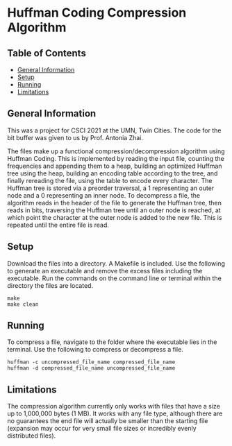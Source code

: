 # Huffman Coding Compression Algorithm

## Table of Contents
* [General Information](#general-information)
* [Setup](#setup)
* [Running](#running)
* [Limitations](#limitations)

## General Information
This was a project for CSCI 2021 at the UMN, Twin Cities. The code for the bit buffer was given to us by Prof. Antonia Zhai.

The files make up a functional compression/decompression algorithm using Huffman Coding. This is implemented by reading the input file, counting the frequencies and appending them to a heap, building an optimized Huffman tree using the heap, building an encoding table according to the tree, and finally rereading the file, using the table to encode every character. The Huffman tree is stored via a preorder traversal, a 1 representing an outer node and a 0 representing an inner node. To decompress a file, the algorithm reads in the header of the file to generate the Huffman tree, then reads in bits, traversing the Huffman tree until an outer node is reached, at which point the character at the outer node is added to the new file. This is repeated until the entire file is read.

## Setup
Download the files into a directory. A Makefile is included. Use the following to generate an executable and remove the excess files including the executable. Run the commands on the command line or terminal within the directory the files are located.
```
make
make clean
```

## Running
To compress a file, navigate to the folder where the executable lies in the terminal. Use the following to compress or decompress a file.
```
huffman -c uncompressed_file_name compressed_file_name
huffman -d compressed_file_name uncompressed_file_name
```

## Limitations
The compression algorithm currently only works with files that have a size up to 1,000,000 bytes (1 MB). It works with any file type, although there are no guarantees the end file will actually be smaller than the starting file (expansion may occur for very small file sizes or incredibly evenly distributed files).
